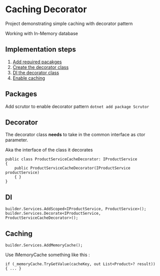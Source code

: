 # Caching Decorator

Project demonstrating simple caching with decorator pattern 

Working with In-Memory database

## Implementation steps
1) [Add required pacakges](#packages)
2) [Create the decorator class](#decorator)
3) [DI the decorator class](#di)
4) [Enable caching](#caching)

## Packages

Add scrutor to enable decorator pattern `dotnet add package Scrutor`

## Decorator

The decorator class **needs** to take in the common interface as ctor parameter.

Aka the interface of the class it decorates

```
public class ProductServiceCacheDecorator: IProductService
{
    public ProductServiceCacheDecorator(IProductService productService)
    { }
}
```

## DI

```
builder.Services.AddScoped<IProductService, ProductService>();
builder.Services.Decorate<IProductService, ProductServiceCacheDecorator>();
```


## Caching
```
builder.Services.AddMemoryCache();
```

Use IMemoryCache something like this :

```
if (_memoryCache.TryGetValue(cacheKey, out List<Product>? result)) 
{ ... } 

```

